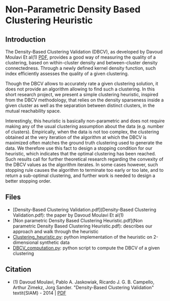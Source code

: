 # Non-Parametric Density Based Clustering Heuristic



## Introduction 

The Density-Based Clustering Validation (DBCV), as developed by Davoud Moulavi Et al(1) [PDF](http://epubs.siam.org/doi/pdf/10.1137/1.9781611973440.96), provides a good way of measuring the quality of a clustering, based on within-cluster density and between-cluster density connectedness. Through a newly defined kernel density function, such index efficiently assesses the quality of a given clustering.

Though the DBCV allows to accurately rate a given clustering solution, it does not provide an algorithm allowing to find such a clustering. In this short research project, we present a simple clustering heuristic, inspired from the DBCV methodology, that relies on the density sparseness inside a given cluster as well as the separation between distinct clusters, in the mutual reachability space.

Interestingly, this heuristic is basically non-parametric and does not require making any of the usual clustering assumption about the data (e.g. number of clusters). Empirically, when the data is not too complex, the clustering obtained at the very iteration of the algorithm at which the DBCV is maximized often matches the ground truth clustering used to generate the data.
We therefore use this fact to design a stopping condition for our heuristic, which indicates that the optimal clustering has been reached. Such results call for further theoretical research regarding the convexity of the DBCV values as the algorithm iterates. In some cases however, such stopping rule causes the algorithm to terminate too early or too late, and to return a sub-optimal clustering, and further work is needed to design a better stopping order.

## Files

* [Density-Based Clustering Validation.pdf](Density-Based Clustering Validation.pdf): the paper by Davoud Moulavi Et al(1)
* [Non parametric Density Based Clustering Heuristic.pdf](Non parametric Density Based Clustering Heuristic.pdf): describes our approach and walk through the heuristic
* [Clustering_heuristic.py](Clustering_heuristic.py): python implementation of the heuristic on 2-dimensional synthetic data
* [DBCV_computation.py](DBCV_computation.py): python script to compute the DBCV of a given clustering


## Citation
* (1) Davoud Moulavi, Pablo A. Jaskowiak, Ricardo J. G. B. Campello, Arthur Zimekz, Jorg Sander.
"Density-Based Clustering Validation" 
textit{SIAM} - 2014 | [PDF](http://epubs.siam.org/doi/pdf/10.1137/1.9781611973440.96)
